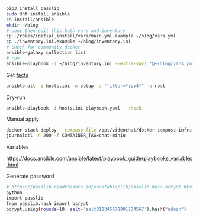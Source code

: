 ```bash
pip3 install passlib
sudo dnf install ansible
cd install/ansible
mkdir ~/blog
# copy then edit this both vars and inventory
cp ./roles/initial_install/vars/main.yml.example ~/blog/vars.yml
cp ./inventory.ini.example ~/blog/inventory.ini
# check for community.docker
ansible-galaxy collection list
# run
ansible-playbook -i ~/blog/inventory.ini --extra-vars "@~/blog/vars.yml" playbook.yaml
```

Get [facts](https://www.digitalocean.com/community/tutorial-series/how-to-write-ansible-playbooks)
```bash
ansible all -i hosts.ini -m setup -a "filter=*ipv4*" -u root
```

Dry-run
```bash
ansible-playbook -i hosts.ini playbook.yaml --check
```

Manual apply
```bash
docker stack deploy --compose-file /opt/videochat/docker-compose-infra.yml VIDEOCHATSTACK
journalctl -n 200 -f CONTAINER_TAG=chat-minio
```

Variables

https://docs.ansible.com/ansible/latest/playbook_guide/playbooks_variables.html

Generate password
```bash
# https://passlib.readthedocs.io/en/stable/lib/passlib.hash.bcrypt.html
python
import passlib
from passlib.hash import bcrypt
bcrypt.using(rounds=10, salt="salt012345678901234567").hash("admin")
```
